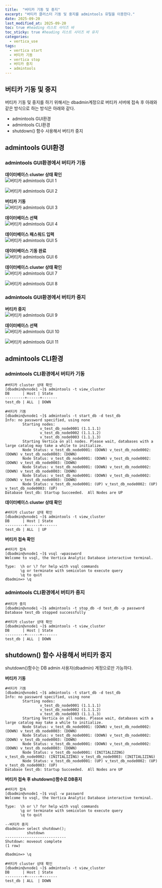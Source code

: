 ```yaml
---
title:  "버티카 기동 및 중지"
excerpt: "버티카 클러스터 기동 및 중지를 admintools 유틸을 이용한다."
date: 2025-09-20
last_modified_at: 2025-09-20
toc: true #heading 리스트 사이즈 바
toc_sticky: true #heading 리스트 사이즈 바 유지
categories:
  - vertica_use
tags:
  - vertica start
  - 버티카 기동
  - vertica stop
  - 버티카 중지
  - admintools
---
```


## 버티카 기동 및 중지
버티카 기동 및 중지를 하기 위해서는 dbadmin계정으로 버티카 서버에 접속 후 아래와 같은 방식으로 하는 방식은 아래와 같다.  
+ admintools GUI환경
+ admintools CLI환경
+ shutdown() 함수 사용해서 버티카 중지


## admintools GUI환경

### admintools GUI환경에서 버티카 기동  
**데이터베이스 cluster 상태 확인**  
![버티카 admintools GUI 1](../img/vertica_use_1021_01.PNG)

![버티카 admintools GUI 2](../img/vertica_use_1021_02.PNG)


**버티카 기동**  
![버티카 admintools GUI 3](../img/vertica_use_1021_03.PNG)


**데이터베이스 선택**  
![버티카 admintools GUI 4](../img/vertica_use_1021_04.PNG)


**데이터베이스 패스워드 입력**  
![버티카 admintools GUI 5](../img/vertica_use_1021_05.png)

**데이터베이스 기동 완료**  
![버티카 admintools GUI 6](../img/vertica_use_1021_06.PNG)


**데이터베이스 cluster 상태 확인**  
![버티카 admintools GUI 7](../img/vertica_use_1021_07.PNG)

![버티카 admintools GUI 8](../img/vertica_use_1021_08.PNG)


### admintools GUI환경에서 버티카 중지
**버티카 중지**  
![버티카 admintools GUI 9](../img/vertica_use_1021_09.PNG)


**데이터베이스 선택**  
![버티카 admintools GUI 10](../img/vertica_use_1021_10.PNG)


![버티카 admintools GUI 11](../img/vertica_use_1021_11.PNG)



## admintools CLI환경

### admintools CLI환경에서 버티카 기동
```shell
#버티카 cluster 상태 확인
[dbadmin@vnode1 ~]$ admintools -t view_cluster
DB      | Host | State
---------+------+-------
test_db | ALL  | DOWN

#버티카 기동
[dbadmin@vnode1 ~]$ admintools -t start_db -d test_db
Info: no password specified, using none
        Starting nodes:
                v_test_db_node0001 (1.1.1.1)
                v_test_db_node0002 (1.1.1.2)
                v_test_db_node0003 (1.1.1.3)
        Starting Vertica on all nodes. Please wait, databases with a large catalog may take a while to initialize.
        Node Status: v_test_db_node0001: (DOWN) v_test_db_node0002: (DOWN) v_test_db_node0003: (DOWN)
        Node Status: v_test_db_node0001: (DOWN) v_test_db_node0002: (DOWN) v_test_db_node0003: (DOWN)
        Node Status: v_test_db_node0001: (DOWN) v_test_db_node0002: (DOWN) v_test_db_node0003: (DOWN)
        Node Status: v_test_db_node0001: (DOWN) v_test_db_node0002: (DOWN) v_test_db_node0003: (DOWN)
        Node Status: v_test_db_node0001: (UP) v_test_db_node0002: (UP) v_test_db_node0003: (UP)
Database test_db: Startup Succeeded.  All Nodes are UP
```

**데이터베이스 cluster 상태 확인**  
```shell
#버티카 cluster 상태 확인
[dbadmin@vnode1 ~]$ admintools -t view_cluster
DB      | Host | State
---------+------+-------
test_db | ALL  | UP
```

**버티카 접속 확인**  
```shell
#버티카 접속
[dbadmin@vnode1 ~]$ vsql -wpassword
Welcome to vsql, the Vertica Analytic Database interactive terminal.

Type:  \h or \? for help with vsql commands
       \g or terminate with semicolon to execute query
       \q to quit
dbadmin=> \q
```

### admintools CLI환경에서 버티카 중지
```shell
#버티카 중지
[dbadmin@vnode1 ~]$ admintools -t stop_db -d test_db -p password
Database test_db stopped successfully

#버티카 cluster 상태 확인
[dbadmin@vnode1 ~]$ admintools -t view_cluster
DB      | Host | State
---------+------+-------
test_db | ALL  | DOWN
```



## shutdown() 함수 사용해서 버티카 중지
shutdown()함수는 DB admin 사용자(dbadmin) 계정으로만 가능하다.  

**버티카 기동**  
```shell
#버티카 기동
[dbadmin@vnode1 ~]$ admintools -t start_db -d test_db
Info: no password specified, using none
        Starting nodes:
                v_test_db_node0001 (1.1.1.1)
                v_test_db_node0002 (1.1.1.2)
                v_test_db_node0003 (1.1.1.3)
        Starting Vertica on all nodes. Please wait, databases with a large catalog may take a while to initialize.
        Node Status: v_test_db_node0001: (DOWN) v_test_db_node0002: (DOWN) v_test_db_node0003: (DOWN)
        Node Status: v_test_db_node0001: (DOWN) v_test_db_node0002: (DOWN) v_test_db_node0003: (DOWN)
        Node Status: v_test_db_node0001: (DOWN) v_test_db_node0002: (DOWN) v_test_db_node0003: (DOWN)
        Node Status: v_test_db_node0001: (INITIALIZING) v_test_db_node0002: (INITIALIZING) v_test_db_node0003: (INITIALIZING)
        Node Status: v_test_db_node0001: (UP) v_test_db_node0002: (UP) v_test_db_node0003: (UP)
Database test_db: Startup Succeeded.  All Nodes are UP
```

**버티카 접속 후 shutdown()함수로 DB중지**  
```shell
#버티카 접속
[dbadmin@vnode1 ~]$ vsql -w password
Welcome to vsql, the Vertica Analytic Database interactive terminal.

Type:  \h or \? for help with vsql commands
       \g or terminate with semicolon to execute query
       \q to quit

--버티카 중지
dbadmin=> select shutdown();
          shutdown
----------------------------
Shutdown: moveout complete
(1 row)

dbadmin=> \q

#버티카 cluster 상태 확인
[dbadmin@vnode1 ~]$ admintools -t view_cluster
DB      | Host | State
---------+------+-------
test_db | ALL  | DOWN
```

